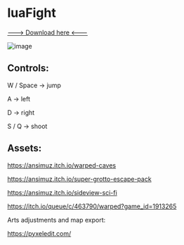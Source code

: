 # luaFight

[---> Download here <---](https://github.com/DeadMadman/luaFight/releases/tag/game)

![image](https://user-images.githubusercontent.com/31730144/222173869-4a3651e4-72ea-4053-aca7-12ec6a52221e.png)

## Controls: 

W / Space -> jump

A -> left

D -> right

S / Q -> shoot

## Assets: 

https://ansimuz.itch.io/warped-caves

https://ansimuz.itch.io/super-grotto-escape-pack

https://ansimuz.itch.io/sideview-sci-fi

https://itch.io/queue/c/463790/warped?game_id=1913265

Arts adjustments and map export:

https://pyxeledit.com/
